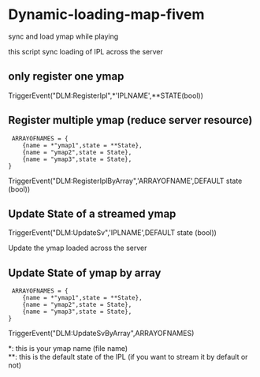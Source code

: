 # Dynamic-loading-map-fivem
sync and load ymap while playing


this script sync loading of IPL across the server 



only register one ymap 
--
TriggerEvent("DLM:RegisterIpl",*'IPLNAME',**STATE(bool))


Register multiple ymap (reduce server resource)
--
     ARRAYOFNAMES = {
        {name = *"ymap1",state = **State},
        {name = "ymap2",state = State},
        {name = "ymap3",state = State},
    } 
TriggerEvent("DLM:RegisterIplByArray",'ARRAYOFNAME',DEFAULT state (bool))

 
Update State of a streamed ymap
--

TriggerEvent("DLM:UpdateSv",'IPLNAME',DEFAULT state (bool))

Update the ymap loaded across the server

Update State of ymap by array
--


     ARRAYOFNAMES = {
        {name = *"ymap1",state = **State},
        {name = "ymap2",state = State},
        {name = "ymap3",state = State},
    }  

TriggerEvent("DLM:UpdateSvByArray",ARRAYOFNAMES)


*: this is your ymap name (file name) <br/>
**: this is the default state of the IPL (if you want to stream it by default or not)
